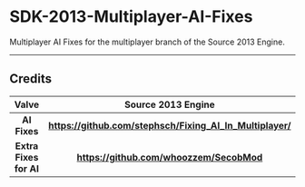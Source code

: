 # SDK-2013-Multiplayer-AI-Fixes

Multiplayer AI Fixes for the multiplayer branch of the Source 2013 Engine. 

--------------------------------------------------------------
## Credits

|           **Valve**            |           Source 2013 Engine            |
| :----------------------------: | :----------------------------------------------------------: |
|      **AI Fixes**       |                 **https://github.com/stephsch/Fixing_AI_In_Multiplayer/**                  |
|       **Extra Fixes for AI**   |                    **https://github.com/whoozzem/SecobMod**                    |

